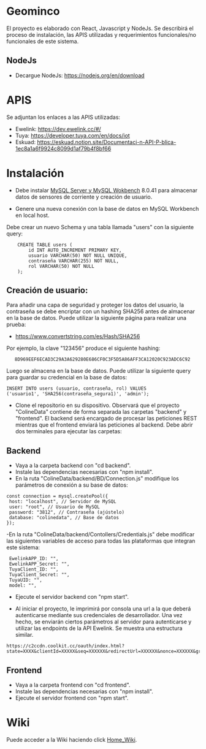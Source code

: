 # Geominco

El proyecto es elaborado con React, Javascript y NodeJs. Se describirá el proceso de instalación, las APIS utilizadas y requerimientos funcionales/no funcionales de este sistema.

## NodeJs

- Decargue NodeJs: https://nodejs.org/en/download

# APIS

Se adjuntan los enlaces a las APIS utilizadas:

- Ewelink: https://dev.ewelink.cc/#/
- Tuya: https://developer.tuya.com/en/docs/iot
- Eskuad: https://eskuad.notion.site/Documentaci-n-API-P-blica-1ec8a1a6f9924c8099d1af79b4f8bf66

# Instalación

- Debe instalar [MySQL Server y MySQL Wokbench](https://dev.mysql.com/downloads/mysql/) 8.0.41 para almacenar datos de sensores de corriente y creación de usuario.


- Genere una nueva conexión con la base de datos en MySQL Workbench en local host. 

 
Debe crear un nuevo Schema y una tabla llamada "users" con la siguiente query:

```
    CREATE TABLE users (
        id INT AUTO_INCREMENT PRIMARY KEY,
        usuario VARCHAR(50) NOT NULL UNIQUE,
        contraseña VARCHAR(255) NOT NULL, 
        rol VARCHAR(50) NOT NULL
    );
```

## Creación de usuario:

Para añadir una capa de seguridad y proteger los datos del usuario, la contraseña se debe encriptar con un hashing SHA256 antes de almacenar en la base de datos. Puede utilizar la siguiente página para realizar una prueba:

- https://www.convertstring.com/es/Hash/SHA256

Por ejemplo, la clave "123456" produce el siguiente hashing:


```
   8D969EEF6ECAD3C29A3A629280E686CF0C3F5D5A86AFF3CA12020C923ADC6C92
```

Luego se almacena en la base de datos. Puede utilizar la siguiente query para guardar su credencial en la base de datos:

```
INSERT INTO users (usuario, contraseña, rol) VALUES
('usuario1', 'SHA256(contraseña_segura1)', 'admin');
```

- Clone el repositorio en su dispositivo. Observará que el proyecto "ColineData" contiene de forma separada las carpetas "backend" y "frontend". El backend será encargado de procesar las peticiones REST mientras que el frontend enviará las peticiones al backend. Debe abrir dos terminales para ejecutar las carpetas:

## Backend

- Vaya a la carpeta backend con "cd backend".
- Instale las dependencias necesarias con "npm install".
- En la ruta "ColineData/backend/BD/Connection.js" modifique los parámetros de conexión a su base de datos:

 ```
const connection = mysql.createPool({
  host: "localhost", // Servidor de MySQL
  user: "root", // Usuario de MySQL
  password: "3812", // Contraseña (ajústelo)
  database: "colinedata", // Base de datos
});
```
-En la ruta "ColineData/backend/Contollers/Credentials.js" debe modificar las siguientes variables de acceso para todas las plataformas que integran este sistema:

 ```
  EwelinkAPP_ID: "",
  EwelinkAPP_Secret: "",
  TuyaClient_ID: "",
  TuyaClient_Secret: "",
  TuyaUID: "",
  model: "",
 ```

- Ejecute el servidor backend con "npm start".

- Al iniciar el proyecto, le imprimirá por consola una url a la que deberá autenticarse mediante sus credenciales de desarrollador. Una vez hecho, se enviarán ciertos parámetros al servidor para autenticarse y utilizar las endpoints de la API Ewelink. Se muestra una estructura similar.
 ```
https://c2ccdn.coolkit.cc/oauth/index.html?state=XXXX&clientId=XXXXX&seq=XXXXXX&redirectUrl=XXXXXX&nonce=XXXXXX&grantType=authorization_code&showQRCode=false
 ```
## Frontend

- Vaya a la carpeta frontend con "cd frontend".
- Instale las dependencias necesarias con "npm install".
- Ejecute el servidor frontend con "npm start".

# Wiki

Puede acceder a la Wiki haciendo click [Home_Wiki](https://github.com/yzh02U/ColineData/wiki).
